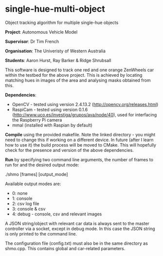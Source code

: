 # single-hue-multi-object
Object tracking algorithm for multiple single-hue objects

**Project**: Autonomous Vehicle Model

**Supervisor**: Dr Tim French

**Organisation**: The Univeristy of Western Australia

**Students**: Aaron Hurst, Ray Barker & Ridge Shrubsall

This software is designed to track one red and one orange ZenWheels car within the testbed for the above project.
This is achieved by locating matching hues in images of the area and analysing masks obtained from this.

**Dependencies**:
* OpenCV - tested using version 2.4.13.2 (http://opencv.org/releases.html)
* RaspiCam - tested using version 0.1.6 (http://www.uco.es/investiga/grupos/ava/node/40), used for interfacing the Raspberry Pi camera
* mmal (installed with Raspian by default)

**Compile** using the provided makefile. Note the linked directory - you might need to change this if working on a different device. In future (after I learn how to use it) the build process will be moved to CMake. This will hopefully check for the presence and version of the above dependencies.

**Run** by specifying two command line arguments, the number of frames to run for and the desired output mode:

./shmo [frames] [output_mode]

Available output modes are:
* 0: none
* 1: console
* 2: csv log file
* 3: console & csv
* 4: debug - console, csv and relevant images

A JSON string/object with relevant car data is always sent to the master controller via a socket, except in debug mode.
In this case the JSON string is only printed to the command line.

The configuration file (config.txt) must also be in the same directory as shmo.cpp. This contains global and car-related parameters.
